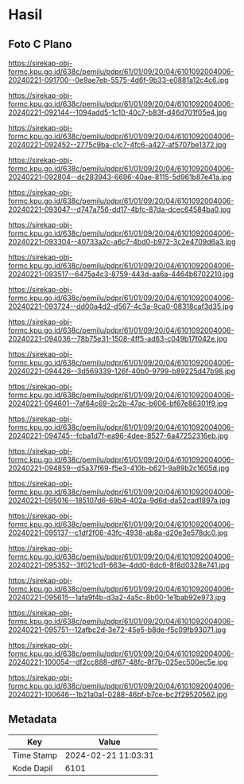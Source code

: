 # Hasil

## Foto C Plano

https://sirekap-obj-formc.kpu.go.id/638c/pemilu/pdpr/61/01/09/20/04/6101092004006-20240221-091700--0e9ae7eb-5575-4d6f-9b33-e0881a12c4c6.jpg

https://sirekap-obj-formc.kpu.go.id/638c/pemilu/pdpr/61/01/09/20/04/6101092004006-20240221-092144--1094add5-1c10-40c7-b83f-d46d701f05e4.jpg

https://sirekap-obj-formc.kpu.go.id/638c/pemilu/pdpr/61/01/09/20/04/6101092004006-20240221-092452--2775c9ba-c1c7-4fc6-a427-af5707be1372.jpg

https://sirekap-obj-formc.kpu.go.id/638c/pemilu/pdpr/61/01/09/20/04/6101092004006-20240221-092804--dc283943-6696-40ae-8115-5d961b87e41a.jpg

https://sirekap-obj-formc.kpu.go.id/638c/pemilu/pdpr/61/01/09/20/04/6101092004006-20240221-093047--d747a756-dd17-4bfc-87da-dcec64584ba0.jpg

https://sirekap-obj-formc.kpu.go.id/638c/pemilu/pdpr/61/01/09/20/04/6101092004006-20240221-093304--40733a2c-a6c7-4bd0-b972-3c2e4709d6a3.jpg

https://sirekap-obj-formc.kpu.go.id/638c/pemilu/pdpr/61/01/09/20/04/6101092004006-20240221-093517--6475a4c3-8759-443d-aa6a-4464b6702210.jpg

https://sirekap-obj-formc.kpu.go.id/638c/pemilu/pdpr/61/01/09/20/04/6101092004006-20240221-093724--dd00a4d2-d567-4c3a-9ca0-08318caf3d35.jpg

https://sirekap-obj-formc.kpu.go.id/638c/pemilu/pdpr/61/01/09/20/04/6101092004006-20240221-094036--78b75e31-1508-4ff5-ad63-c049b17f042e.jpg

https://sirekap-obj-formc.kpu.go.id/638c/pemilu/pdpr/61/01/09/20/04/6101092004006-20240221-094426--3d569339-126f-40b0-9799-b89225d47b98.jpg

https://sirekap-obj-formc.kpu.go.id/638c/pemilu/pdpr/61/01/09/20/04/6101092004006-20240221-094601--7af64c69-2c2b-47ac-b606-bf67e86301f9.jpg

https://sirekap-obj-formc.kpu.go.id/638c/pemilu/pdpr/61/01/09/20/04/6101092004006-20240221-094745--fcba1d7f-ea96-4dee-8527-6a47252316eb.jpg

https://sirekap-obj-formc.kpu.go.id/638c/pemilu/pdpr/61/01/09/20/04/6101092004006-20240221-094859--d5a37f69-f5e3-410b-b621-9a89b2c1605d.jpg

https://sirekap-obj-formc.kpu.go.id/638c/pemilu/pdpr/61/01/09/20/04/6101092004006-20240221-095016--185107d6-69b4-402a-9d6d-da52cad1897a.jpg

https://sirekap-obj-formc.kpu.go.id/638c/pemilu/pdpr/61/01/09/20/04/6101092004006-20240221-095137--c1df2f06-43fc-4938-ab8a-d20e3e578dc0.jpg

https://sirekap-obj-formc.kpu.go.id/638c/pemilu/pdpr/61/01/09/20/04/6101092004006-20240221-095352--3f021cd1-663e-4dd0-8dc6-8f8d0328e741.jpg

https://sirekap-obj-formc.kpu.go.id/638c/pemilu/pdpr/61/01/09/20/04/6101092004006-20240221-095615--1afa9f4b-d3a2-4a5c-8b00-1e1bab92e973.jpg

https://sirekap-obj-formc.kpu.go.id/638c/pemilu/pdpr/61/01/09/20/04/6101092004006-20240221-095751--12afbc2d-3e72-45e5-b8de-f5c09fb93071.jpg

https://sirekap-obj-formc.kpu.go.id/638c/pemilu/pdpr/61/01/09/20/04/6101092004006-20240221-100054--df2cc888-df67-48fc-8f7b-025ec500ec5e.jpg

https://sirekap-obj-formc.kpu.go.id/638c/pemilu/pdpr/61/01/09/20/04/6101092004006-20240221-100646--1b21a0a1-0288-46bf-b7ce-bc2f29520562.jpg


## Metadata

| Key        | Value               |
| ---------- | ------------------- |
| Time Stamp | 2024-02-21 11:03:31 |
| Kode Dapil | 6101                |



